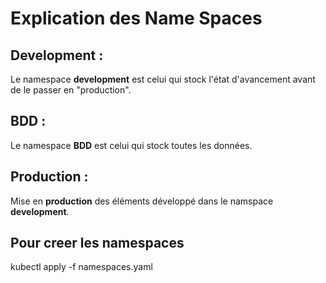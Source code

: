 # Explication des Name Spaces
## **Development :**
Le namespace **development** est celui qui stock l'état d'avancement avant de le passer en "production".

## **BDD :**
Le namespace **BDD** est celui qui stock toutes les données.

## **Production :**
Mise en **production** des éléments développé dans le namspace **development**.



## Pour creer les namespaces
kubectl apply -f namespaces.yaml